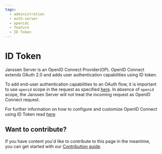 ```yaml
---
tags:
  - administration
  - auth-server
  - openidc
  - feature
  - ID Token
---
```


# ID Token

Janssen Server is an OpenID Connect Provider(OP). OpenID Connect extends OAuth 2.0 and adds user authentication
capabilities using ID token.

To add end-user authentication capabilities to an OAuth flow, it is important to use `openid` scope in the
request as specified [here](https://openid.net/specs/openid-connect-core-1_0.html#AuthRequest). In absence of `openid`
scope, the Janssen Server will not treat the incoming request as OpenID Connect request.

For further information on how to configure and customize OpenID Connect using ID Token read
[here](../tokens/openid-id-token.md)

## Want to contribute?

If you have content you'd like to contribute to this page in the meantime, you can get started with our [Contribution guide](https://docs.jans.io/head/CONTRIBUTING/).